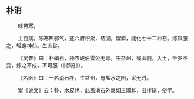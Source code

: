 ## 朴消
<p>&emsp;&emsp;
味苦寒。
</p>
<p>&emsp;&emsp;
主百病，除寒热邪气，逐六府积聚，结固，留癖，能化七十二种石。炼饵服之，轻身神仙。生山谷。
</p>
<p>&emsp;&emsp;
《吴普》曰：朴硝石，神农岐伯雷公无毒，生益州，或山阴，入土，千岁不变，炼之不成，不可服（《御览》）。
</p>
<p>&emsp;&emsp;
《名医》曰：一名消石朴，生益州，有盐水之阳，采无时。
</p>
<p>&emsp;&emsp;
案《说文》云：朴，木皮也，此盖消石外裹如玉璞耳，旧作硝，俗字。
</p>









